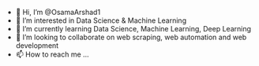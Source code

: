 - 👋 Hi, I’m @OsamaArshad1
- 👀 I’m interested in Data Science & Machine Learning
- 🌱 I’m currently learning Data Science, Machine Learning, Deep Learning
- 💞️ I’m looking to collaborate on web scraping, web automation and web development
- 📫 How to reach me ...

<!---
OsamaArshad1/OsamaArshad1 is a ✨ special ✨ repository because its `README.md` (this file) appears on your GitHub profile.
You can click the Preview link to take a look at your changes.
--->
